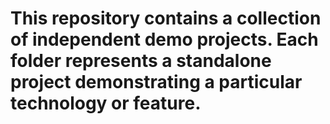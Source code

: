 # This repository contains a collection of independent demo projects. Each folder represents a standalone project demonstrating a particular technology or feature.
